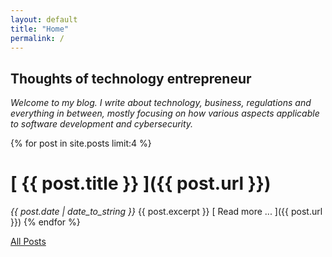 ```yaml
---
layout: default 
title: "Home"
permalink: /
---
```


## Thoughts of technology entrepreneur

*Welcome to my blog. I write about technology, business, regulations and everything in between, mostly focusing on how various aspects applicable to software development and cybersecurity.*

{% for post in site.posts limit:4 %}
# [ {{ post.title }} ]({{ post.url }}) 
*{{ post.date | date_to_string }}*
{{ post.excerpt }}
[ Read more ... ]({{ post.url }}) 
{% endfor %}

[All Posts](/archive/index.html)
